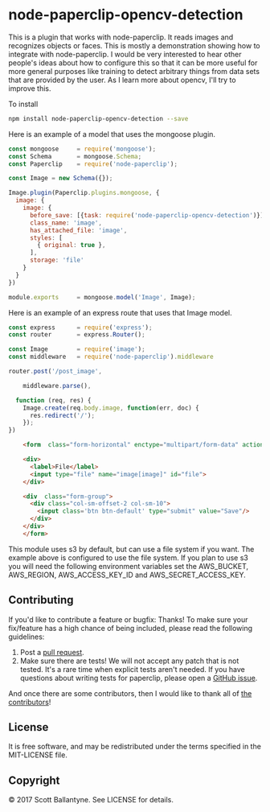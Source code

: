 node-paperclip-opencv-detection
=========

This is a plugin that works with node-paperclip.  It reads images and recognizes objects or faces.  This is mostly a demonstration showing how to integrate with node-paperclip.  I would be very interested to hear other people's ideas about how to configure this so that it can be more useful for more general purposes like training to detect arbitrary things from data sets that are provided by the user.  As I learn more about opencv, I'll try to improve this.   

To install 

```bash
npm install node-paperclip-opencv-detection --save
```

Here is an example of a model that uses the mongoose plugin.

```javascript
const mongoose     = require('mongoose');
const Schema       = mongoose.Schema;
const Paperclip    = require('node-paperclip');

const Image = new Schema({});

Image.plugin(Paperclip.plugins.mongoose, {
  image: {
    image: { 
      before_save: [{task: require('node-paperclip-opencv-detection')}]
      class_name: 'image',
      has_attached_file: 'image', 
      styles: [
        { original: true },
      ],
      storage: 'file'
    }
  }
})

module.exports     = mongoose.model('Image', Image);
```

Here is an example of an express route that uses that Image model.


```javascript
const express      = require('express');
const router       = express.Router();

const Image        = require('image');
const middleware   = require('node-paperclip').middleware

router.post('/post_image',

    middleware.parse(), 

  function (req, res) {  
    Image.create(req.body.image, function(err, doc) {
      res.redirect('/');
    });
})

```

```html
    <form  class="form-horizontal" enctype="multipart/form-data" action="/post_image" method="post">

    <div>
      <label>File</label>
      <input type="file" name="image[image]" id="file">
    </div>

    <div  class="form-group">
      <div class="col-sm-offset-2 col-sm-10">
        <input class='btn btn-default' type="submit" value="Save"/>
      </div>
    </div>
    </form>

```

This module uses s3 by default, but can use a file system if you want.  The example above is configured to use the file system.  If you plan to use s3 you will need the following environment variables set the AWS_BUCKET, AWS_REGION, AWS_ACCESS_KEY_ID and AWS_SECRET_ACCESS_KEY.

Contributing
------------

If you'd like to contribute a feature or bugfix: Thanks! To make sure your
fix/feature has a high chance of being included, please read the following
guidelines:

1. Post a [pull request](https://github.com/ballantyne/node-paperclip-opencv/compare/).
2. Make sure there are tests! We will not accept any patch that is not tested.
   It's a rare time when explicit tests aren't needed. If you have questions
   about writing tests for paperclip, please open a
   [GitHub issue](https://github.com/ballantyne/node-paperclip-opencv/issues/new).


And once there are some contributors, then I would like to thank all of [the contributors](https://github.com/ballantyne/node-paperclip-opencv/graphs/contributors)!

License
-------

It is free software, and may be redistributed under the terms specified in the MIT-LICENSE file.

Copyright 
-------
© 2017 Scott Ballantyne. See LICENSE for details.



